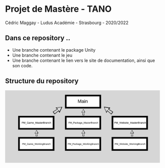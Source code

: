 # Projet de Mastère - TANO

Cédric Maggay - Ludus Académie - Strasbourg - 2020/2022

## Dans ce repository ..
* Une branche contenant le package Unity 
* Une branche contenant le jeu
* Une branche contenant le lien vers le site de documentation, ainsi que son code.

## Structure du repository

![Structure du repository](Images/Schema_Structure.PNG)